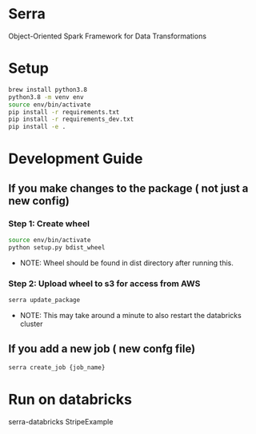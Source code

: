 # Serra
Object-Oriented Spark Framework for Data Transformations

# Setup

```bash
brew install python3.8
python3.8 -m venv env
source env/bin/activate
pip install -r requirements.txt
pip install -r requirements_dev.txt
pip install -e .
```

# Development Guide

## If you make changes to the package ( not just a new config)

### Step 1: Create wheel
```bash
source env/bin/activate
python setup.py bdist_wheel
```
* NOTE: Wheel should be found in dist directory after running this.

### Step 2: Upload wheel to s3 for access from AWS
```bash
serra update_package
```
* NOTE: This may take around a minute to also restart the databricks cluster

## If you add a new job ( new confg file)
```bash
serra create_job {job_name}
```



# Run on databricks
serra-databricks StripeExample